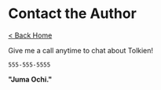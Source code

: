 # Contact the Author

[< Back Home](/)

Give me a call anytime to chat about Tolkien!

`555-555-5555`

**"Juma Ochi."**